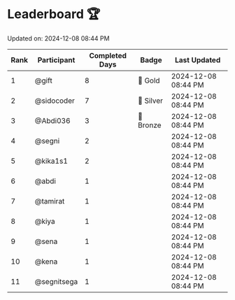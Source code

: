 # Leaderboard 🏆

Updated on: 2024-12-08 08:44 PM

| Rank | Participant       | Completed Days | Badge      | Last Updated         |
|------|-------------------|----------------|------------|----------------------|
| 1    | @gift             | 8              | 🏅 Gold     | 2024-12-08 08:44 PM |
| 2    | @sidocoder        | 7              | 🥈 Silver   | 2024-12-08 08:44 PM |
| 3    | @Abdi036          | 3              | 🥉 Bronze   | 2024-12-08 08:44 PM |
| 4    | @segni            | 2              |            | 2024-12-08 08:44 PM |
| 5    | @kika1s1          | 2              |            | 2024-12-08 08:44 PM |
| 6    | @abdi             | 1              |            | 2024-12-08 08:44 PM |
| 7    | @tamirat          | 1              |            | 2024-12-08 08:44 PM |
| 8    | @kiya             | 1              |            | 2024-12-08 08:44 PM |
| 9    | @sena             | 1              |            | 2024-12-08 08:44 PM |
| 10   | @kena             | 1              |            | 2024-12-08 08:44 PM |
| 11   | @segnitsega       | 1              |            | 2024-12-08 08:44 PM |
